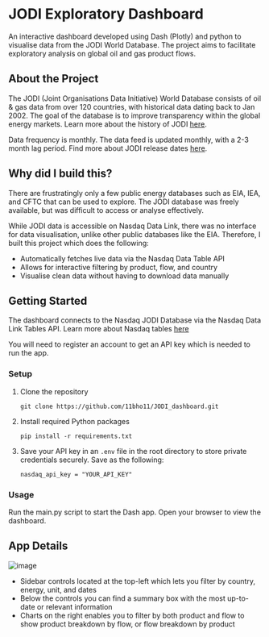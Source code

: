 # JODI Exploratory Dashboard        
An interactive dashboard developed using Dash (Plotly) and python to visualise data from the JODI World Database. The project aims to facilitate exploratory analysis on global oil and gas product flows.

## About the Project
The JODI (Joint Organisations Data Initiative) World Database consists of oil & gas data from over 120 countries, with historical data dating back to Jan 2002. The goal of the database is to improve transparency within the global energy markets. Learn more about the history of JODI [here](https://www.ief.org/jodi/history). 

Data frequency is monthly. The data feed is updated monthly, with a 2-3 month lag period. Find more about JODI release dates [here](https://www.jodidata.org/). 


## Why did I build this?
There are frustratingly only a few public energy databases such as EIA, IEA, and CFTC that can be used to explore. The JODI database was freely available, but was difficult to access or analyse effectively. 

While JODI data is accessible on Nasdaq Data Link, there was no interface for data visualisation, unlike other public databases like the EIA. Therefore, I built this project which does the following:
- Automatically fetches live data via the Nasdaq Data Table API
- Allows for interactive filtering by product, flow, and country
- Visualise clean data without having to download data manually

## Getting Started
The dashboard connects to the Nasdaq JODI Database via the Nasdaq Data Link Tables API. Learn more about Nasdaq tables [here](https://data.nasdaq.com/databases/JODI#:~:text=This%20database%20provides%20comprehensive%20and,from%20production%20to%20end%20use.) 

You will need to register an account to get an API key which is needed to run the app. 

### Setup
1. Clone the repository
   ```
   git clone https://github.com/11bho11/JODI_dashboard.git
   ```
   
2. Install required Python packages
   ```
   pip install -r requirements.txt
   ```
   
3. Save your API key in an `.env` file in the root directory to store private credentials securely. Save as the following:
   ```
   nasdaq_api_key = "YOUR_API_KEY"
   ```

### Usage
Run the main.py script to start the Dash app. Open your browser to view the dashboard.

## App Details
![image](https://github.com/user-attachments/assets/888fbbca-acdb-4c96-8e3a-b15e56d2f386)
- Sidebar controls located at the top-left which lets you filter by country, energy, unit, and dates
- Below the controls you can find a summary box with the most up-to-date or relevant information
- Charts on the right enables you to filter by both product and flow to show product breakdown by flow, or flow breakdown by product

